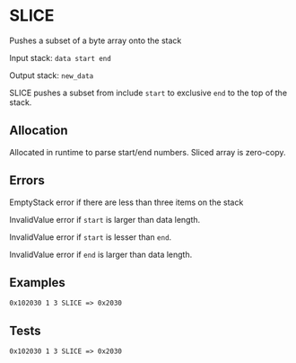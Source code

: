 # SLICE

Pushes a subset of a byte array onto the stack

Input stack: `data start end`

Output stack: `new_data`

SLICE pushes a subset from include `start` to exclusive `end`
to the top of the stack.

## Allocation

Allocated in runtime to parse start/end numbers. Sliced
array is zero-copy.

## Errors

EmptyStack error if there are less than three items on the stack

InvalidValue error if `start` is larger than data length.

InvalidValue error if `start` is lesser than `end`.

InvalidValue error if `end` is larger than data length.
 

## Examples

```
0x102030 1 3 SLICE => 0x2030
```

## Tests

```
0x102030 1 3 SLICE => 0x2030
```
